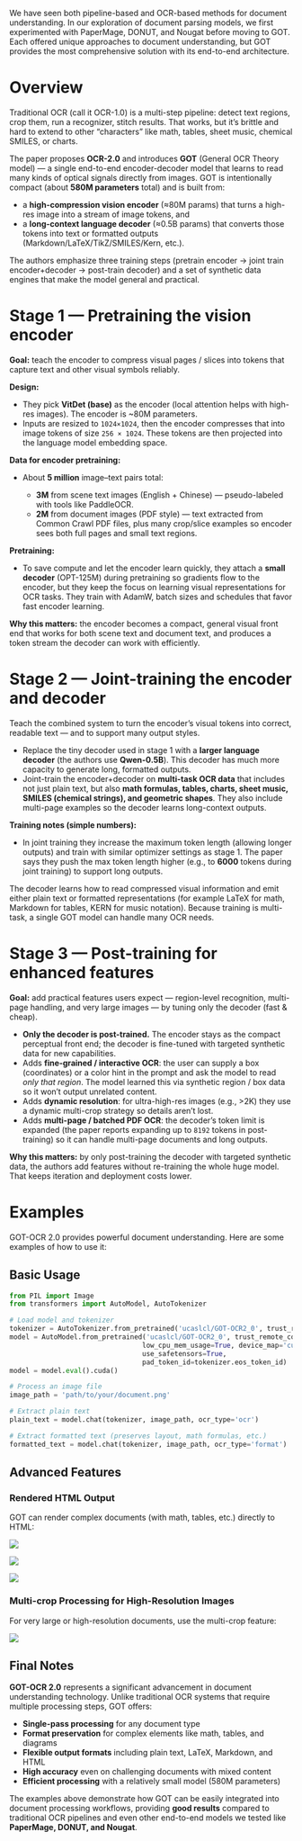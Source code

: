 
We have seen both pipeline-based and OCR-based methods for document understanding. In our exploration of document parsing models, we first experimented with PaperMage, DONUT, and Nougat before moving to GOT. Each offered unique approaches to document understanding, but GOT provides the most comprehensive solution with its end-to-end architecture.

# Overview

Traditional OCR (call it OCR-1.0) is a multi-step pipeline: detect text regions, crop them, run a recognizer, stitch results. That works, but it’s brittle and hard to extend to other “characters” like math, tables, sheet music, chemical SMILES, or charts.

The paper proposes **OCR-2.0** and introduces **GOT** (General OCR Theory model) — a single end-to-end encoder-decoder model that learns to read many kinds of optical signals directly from images. GOT is intentionally compact (about **580M parameters** total) and is built from:

* a **high-compression vision encoder** (≈80M params) that turns a high-res image into a stream of image tokens, and
* a **long-context language decoder** (≈0.5B params) that converts those tokens into text or formatted outputs (Markdown/LaTeX/TikZ/SMILES/Kern, etc.). 

The authors emphasize three training steps (pretrain encoder → joint train encoder+decoder → post-train decoder) and a set of synthetic data engines that make the model general and practical. 


# Stage 1 — Pretraining the vision encoder

**Goal:** teach the encoder to compress visual pages / slices into tokens that capture text and other visual symbols reliably.

**Design:**

* They pick **VitDet (base)** as the encoder (local attention helps with high-res images). The encoder is ~80M parameters.
* Inputs are resized to `1024×1024`, then the encoder compresses that into image tokens of size `256 × 1024`. These tokens are then projected into the language model embedding space. 

**Data for encoder pretraining:**

* About **5 million** image–text pairs total:

  * **3M** from scene text images (English + Chinese) — pseudo-labeled with tools like PaddleOCR.
  * **2M** from document images (PDF style) — text extracted from Common Crawl PDF files, plus many crop/slice examples so encoder sees both full pages and small text regions. 

**Pretraining:**

* To save compute and let the encoder learn quickly, they attach a **small decoder** (OPT-125M) during pretraining so gradients flow to the encoder, but they keep the focus on learning visual representations for OCR tasks. They train with AdamW, batch sizes and schedules that favor fast encoder learning. 

**Why this matters:** the encoder becomes a compact, general visual front end that works for both scene text and document text, and produces a token stream the decoder can work with efficiently.



# Stage 2 — Joint-training the encoder and decoder

Teach the combined system to turn the encoder’s visual tokens into correct, readable text — and to support many output styles.

* Replace the tiny decoder used in stage 1 with a **larger language decoder** (the authors use **Qwen-0.5B**). This decoder has much more capacity to generate long, formatted outputs. 
* Joint-train the encoder+decoder on **multi-task OCR data** that includes not just plain text, but also **math formulas, tables, charts, sheet music, SMILES (chemical strings), and geometric shapes**. They also include multi-page examples so the decoder learns long-context outputs.

**Training notes (simple numbers):**

* In joint training they increase the maximum token length (allowing longer outputs) and train with similar optimizer settings as stage 1. The paper says they push the max token length higher (e.g., to **6000** tokens during joint training) to support long outputs. 

The decoder learns how to read compressed visual information and emit either plain text or formatted representations (for example LaTeX for math, Markdown for tables, KERN for music notation). Because training is multi-task, a single GOT model can handle many OCR needs.


# Stage 3 — Post-training for enhanced features

**Goal:** add practical features users expect — region-level recognition, multi-page handling, and very large images — by tuning only the decoder (fast & cheap).


* **Only the decoder is post-trained.** The encoder stays as the compact perceptual front end; the decoder is fine-tuned with targeted synthetic data for new capabilities. 
* Adds **fine-grained / interactive OCR**: the user can supply a box (coordinates) or a color hint in the prompt and ask the model to read *only that region*. The model learned this via synthetic region / box data so it won’t output unrelated content. 
* Adds **dynamic resolution**: for ultra-high-res images (e.g., >2K) they use a dynamic multi-crop strategy so details aren’t lost.
* Adds **multi-page / batched PDF OCR**: the decoder’s token limit is expanded (the paper reports expanding up to `8192` tokens in post-training) so it can handle multi-page documents and long outputs. 

**Why this matters:** by only post-training the decoder with targeted synthetic data, the authors add features without re-training the whole huge model. That keeps iteration and deployment costs lower.


# Examples

GOT-OCR 2.0 provides powerful document understanding. Here are some examples of how to use it:

## Basic Usage

```python
from PIL import Image
from transformers import AutoModel, AutoTokenizer

# Load model and tokenizer
tokenizer = AutoTokenizer.from_pretrained('ucaslcl/GOT-OCR2_0', trust_remote_code=True)
model = AutoModel.from_pretrained('ucaslcl/GOT-OCR2_0', trust_remote_code=True, 
                                 low_cpu_mem_usage=True, device_map='cuda', 
                                 use_safetensors=True, 
                                 pad_token_id=tokenizer.eos_token_id)
model = model.eval().cuda()

# Process an image file
image_path = 'path/to/your/document.png'

# Extract plain text
plain_text = model.chat(tokenizer, image_path, ocr_type='ocr')

# Extract formatted text (preserves layout, math formulas, etc.)
formatted_text = model.chat(tokenizer, image_path, ocr_type='format')
```

## Advanced Features

### Rendered HTML Output

GOT can render complex documents (with math, tables, etc.) directly to HTML:

![](utils/results1.jpg)

![](utils/results2.jpg)

![](utils/results3.jpg)

### Multi-crop Processing for High-Resolution Images

For very large or high-resolution documents, use the multi-crop feature:


![](utils/results4.jpg)

## Final Notes

**GOT-OCR 2.0** represents a significant advancement in document understanding technology. Unlike traditional OCR systems that require multiple processing steps, GOT offers:

* **Single-pass processing** for any document type
* **Format preservation** for complex elements like math, tables, and diagrams
* **Flexible output formats** including plain text, LaTeX, Markdown, and HTML
* **High accuracy** even on challenging documents with mixed content
* **Efficient processing** with a relatively small model (580M parameters)

The examples above demonstrate how GOT can be easily integrated into document processing workflows, providing **good results** compared to traditional OCR pipelines and even other end-to-end models we tested like **PaperMage, DONUT, and Nougat**.



